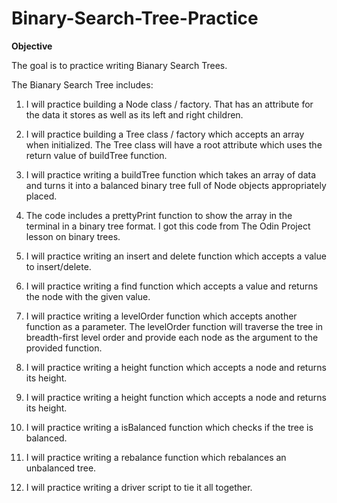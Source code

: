 # Binary-Search-Tree-Practice

**Objective**

The goal is to practice writing Bianary Search Trees. 

The Bianary Search Tree includes:

1. I will practice building a Node class / factory. That has an attribute for the data it stores as well as its left and right children.

2. I will practice building a Tree class / factory which accepts an array when initialized. The Tree class will have a root attribute which uses the return value of buildTree function.

3. I will practice writing a buildTree function which takes an array of data and turns it into a balanced binary tree full of Node objects appropriately placed.

4. The code includes a prettyPrint function to show the array in the terminal in a binary tree format. I got this code from The Odin Project lesson on binary trees.

5. I will practice writing an insert and delete function which accepts a value to insert/delete.

6. I will practice writing a find function which accepts a value and returns the node with the given value.

7. I will practice writing a levelOrder function which accepts another function as a parameter. The levelOrder function will traverse the tree in breadth-first level order and provide each node as the argument to the provided function. 

8. I will practice writing a height function which accepts a node and returns its height.

9. I will practice writing a height function which accepts a node and returns its height.

10. I will practice writing a isBalanced function which checks if the tree is balanced. 

11. I will practice writing a rebalance function which rebalances an unbalanced tree.

12. I will practice writing a driver script to tie it all together. 



